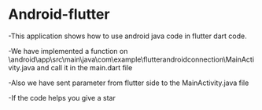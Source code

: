 # Android-flutter

-This application shows how to use android java code in flutter dart code.

-We have implemented a function on \android\app\src\main\java\com\example\flutterandroidconnection\MainActivity.java and call it in the main.dart file

-Also we have sent parameter from flutter side to the MainActivity.java file

-If the code helps you give a star
